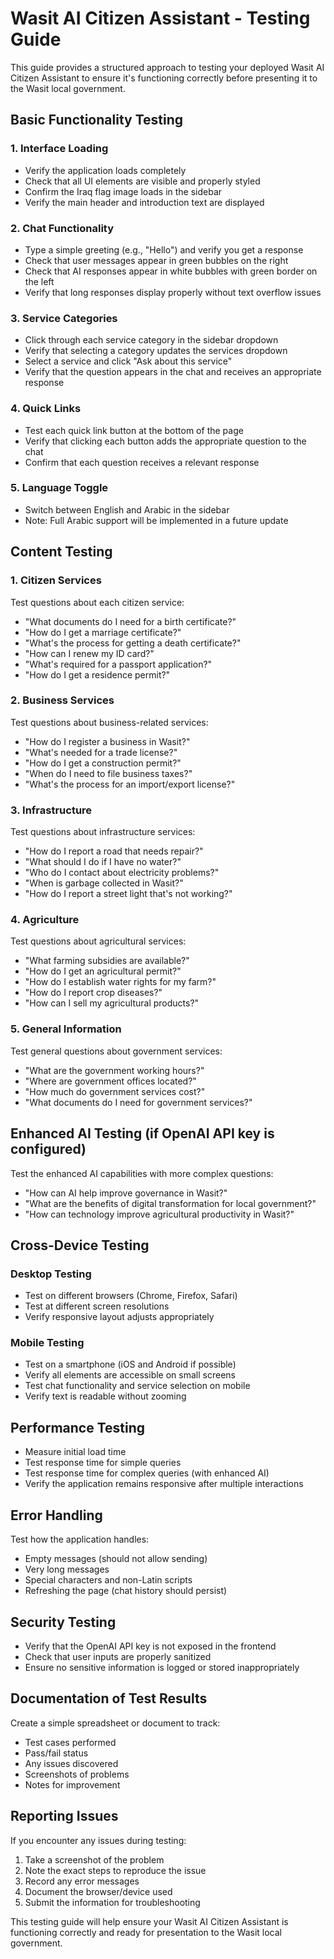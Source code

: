 # Wasit AI Citizen Assistant - Testing Guide

This guide provides a structured approach to testing your deployed Wasit AI Citizen Assistant to ensure it's functioning correctly before presenting it to the Wasit local government.

## Basic Functionality Testing

### 1. Interface Loading
- Verify the application loads completely
- Check that all UI elements are visible and properly styled
- Confirm the Iraq flag image loads in the sidebar
- Verify the main header and introduction text are displayed

### 2. Chat Functionality
- Type a simple greeting (e.g., "Hello") and verify you get a response
- Check that user messages appear in green bubbles on the right
- Check that AI responses appear in white bubbles with green border on the left
- Verify that long responses display properly without text overflow issues

### 3. Service Categories
- Click through each service category in the sidebar dropdown
- Verify that selecting a category updates the services dropdown
- Select a service and click "Ask about this service"
- Verify that the question appears in the chat and receives an appropriate response

### 4. Quick Links
- Test each quick link button at the bottom of the page
- Verify that clicking each button adds the appropriate question to the chat
- Confirm that each question receives a relevant response

### 5. Language Toggle
- Switch between English and Arabic in the sidebar
- Note: Full Arabic support will be implemented in a future update

## Content Testing

### 1. Citizen Services
Test questions about each citizen service:
- "What documents do I need for a birth certificate?"
- "How do I get a marriage certificate?"
- "What's the process for getting a death certificate?"
- "How can I renew my ID card?"
- "What's required for a passport application?"
- "How do I get a residence permit?"

### 2. Business Services
Test questions about business-related services:
- "How do I register a business in Wasit?"
- "What's needed for a trade license?"
- "How do I get a construction permit?"
- "When do I need to file business taxes?"
- "What's the process for an import/export license?"

### 3. Infrastructure
Test questions about infrastructure services:
- "How do I report a road that needs repair?"
- "What should I do if I have no water?"
- "Who do I contact about electricity problems?"
- "When is garbage collected in Wasit?"
- "How do I report a street light that's not working?"

### 4. Agriculture
Test questions about agricultural services:
- "What farming subsidies are available?"
- "How do I get an agricultural permit?"
- "How do I establish water rights for my farm?"
- "How do I report crop diseases?"
- "How can I sell my agricultural products?"

### 5. General Information
Test general questions about government services:
- "What are the government working hours?"
- "Where are government offices located?"
- "How much do government services cost?"
- "What documents do I need for government services?"

## Enhanced AI Testing (if OpenAI API key is configured)

Test the enhanced AI capabilities with more complex questions:
- "How can AI help improve governance in Wasit?"
- "What are the benefits of digital transformation for local government?"
- "How can technology improve agricultural productivity in Wasit?"

## Cross-Device Testing

### Desktop Testing
- Test on different browsers (Chrome, Firefox, Safari)
- Test at different screen resolutions
- Verify responsive layout adjusts appropriately

### Mobile Testing
- Test on a smartphone (iOS and Android if possible)
- Verify all elements are accessible on small screens
- Test chat functionality and service selection on mobile
- Verify text is readable without zooming

## Performance Testing

- Measure initial load time
- Test response time for simple queries
- Test response time for complex queries (with enhanced AI)
- Verify the application remains responsive after multiple interactions

## Error Handling

Test how the application handles:
- Empty messages (should not allow sending)
- Very long messages
- Special characters and non-Latin scripts
- Refreshing the page (chat history should persist)

## Security Testing

- Verify that the OpenAI API key is not exposed in the frontend
- Check that user inputs are properly sanitized
- Ensure no sensitive information is logged or stored inappropriately

## Documentation of Test Results

Create a simple spreadsheet or document to track:
- Test cases performed
- Pass/fail status
- Any issues discovered
- Screenshots of problems
- Notes for improvement

## Reporting Issues

If you encounter any issues during testing:
1. Take a screenshot of the problem
2. Note the exact steps to reproduce the issue
3. Record any error messages
4. Document the browser/device used
5. Submit the information for troubleshooting

This testing guide will help ensure your Wasit AI Citizen Assistant is functioning correctly and ready for presentation to the Wasit local government.
